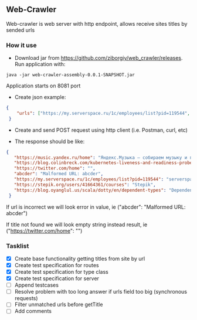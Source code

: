 ## Web-Crawler

Web-crawler is web server with http endpoint, allows receive sites titles by sended urls

### How it use

- Download jar from https://github.com/ziborgiy/web_crawler/releases. Run application with:
```shell script
java -jar web-crawler-assembly-0.0.1-SNAPSHOT.jar
```
Application starts on 8081 port

- Create json example:

```json
{
 	"urls": ["https://my.serverspace.ru/1c/employees/list?pid=119544", "https://stepik.org/users/41664361/courses", "https://music.yandex.ru/home", "https://twitter.com/home", "https://blog.colinbreck.com/kubernetes-liveness-and-readiness-probes-how-to-avoid-shooting-yourself-in-the-foot/", "abcder", "https://blog.oyanglul.us/scala/dotty/en/dependent-types"]
 }
```
- Create and send POST request using http client (i.e. Postman, curl, etc)

- The response should be like:
```json
{
   "https://music.yandex.ru/home": "Яндекс.Музыка — собираем музыку и подкасты для вас",
   "https://blog.colinbreck.com/kubernetes-liveness-and-readiness-probes-how-to-avoid-shooting-yourself-in-the-foot/": "Kubernetes Liveness and Readiness Probes: How to Avoid Shooting Yourself in the Foot",
   "https://twitter.com/home": "",
   "abcder": "Malformed URL: abcder",
   "https://my.serverspace.ru/1c/employees/list?pid=119544": "serverspace.ru - Вход в панель управления",
   "https://stepik.org/users/41664361/courses": "Stepik",
   "https://blog.oyanglul.us/scala/dotty/en/dependent-types": "Dependent Types in Scala 3"
 }
```

If url is incorrect we will look error in value, ie ("abcder": "Malformed URL: abcder")

If title not found we will look empty string instead result, ie ("https://twitter.com/home": "")

### Tasklist

- [x] Create base functionality getting titles from site by url 
- [x] Create test specification for  routes
- [X] Create test specification for type class
- [X] Create test specification for server
- [ ] Append testcases
- [ ] Resolve problem with too long answer if urls field too big (synchronous requests)
- [ ] Filter unmatched urls before getTitle
- [ ] Add comments
